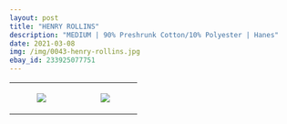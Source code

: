 ```yaml
---
layout: post
title: "HENRY ROLLINS"
description: "MEDIUM | 90% Preshrunk Cotton/10% Polyester | Hanes"
date: 2021-03-08
img: /img/0043-henry-rollins.jpg
ebay_id: 233925077751
---
```




<table style="width:100%;"><tr><td style="vertical-align:top;">
      <figure class="tmblr-full" data-orig-height="2048" data-orig-width="1365" data-orig-src="https://concertshirts.netlify.app/shirts/0043/0043-01.jpg"><img src="https://64.media.tumblr.com/3942262b6a8caef6fea295c767d4f179/55a9c1c4ee64a4ee-99/s540x810/50e8519729983ba6f21381b9782d2a4e62ad022c.jpg" data-orig-height="2048" data-orig-width="1365" data-orig-src="https://concertshirts.netlify.app/shirts/0043/0043-01.jpg"/></figure></td>
    <td style="vertical-align:top;">
      <figure class="tmblr-full" data-orig-height="2048" data-orig-width="1365" data-orig-src="https://concertshirts.netlify.app/shirts/0043/0043-02.jpg"><img src="https://64.media.tumblr.com/76a0e331aff2b78c2fdbdfe53ac96f96/55a9c1c4ee64a4ee-0b/s540x810/dd4cb8a58e856affa3779492a06b837e4bd0d030.jpg" data-orig-height="2048" data-orig-width="1365" data-orig-src="https://concertshirts.netlify.app/shirts/0043/0043-02.jpg"/></figure></td>
  </tr></table>
